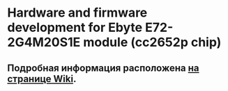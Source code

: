 # Hardware and firmware development for Ebyte E72-2G4M20S1E module (cc2652p chip)
## Подробная информация расположена [на странице Wiki](https://github.com/egony/cc2652p_E72-2G4M20S1E/wiki).
